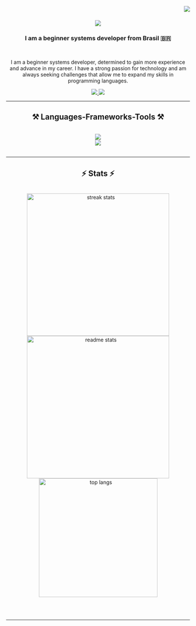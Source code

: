 <img align="right" src="https://visitor-badge.laobi.icu/badge?page_id=Otavio-CB.Otavio-CB" />

<h1 align="center">
    <img src="https://readme-typing-svg.herokuapp.com/?font=Righteous&size=35&center=true&vCenter=true&width=500&height=70&duration=4000&lines=Hi+There!+👋;+I'm+Otavio+Calderan!;" />
</h1>

<h3 align="center">I am a beginner systems developer from Brasil 🇧🇷</h3>

<br/>

<div align="center">
 
 I am a beginner systems developer, determined to gain more experience and advance in my career. I have a strong passion for technology and am always seeking challenges that allow me to expand my skills in programming languages.

 </div>
 
<div align="center"> 
  <a href="mailto:otaviocalderanadm@gmail.com">
    <img src="https://img.shields.io/badge/Gmail-333333?style=for-the-badge&logo=gmail&logoColor=red" />
  </a>
  <a href="www.linkedin.com/in/otavio-calderan" target="_blank">
    <img src="https://img.shields.io/badge/LinkedIn-0077B5?style=for-the-badge&logo=linkedin&logoColor=white" target="_blank" />
  </a>
</div>

 <hr/>
 
<h2 align="center">⚒️ Languages-Frameworks-Tools ⚒️</h2>
<br/>
<div align="center">
    <img src="https://skillicons.dev/icons?i=react,bootstrap,mui,html,css,vscode,github,figma,git,r" /><br>
    <img src="https://skillicons.dev/icons?i=nodejs,python,javascript,typescript,c,java,mysql,flask" /><br>
</div>

<br/>

<hr/>

<h2 align="center">⚡ Stats ⚡</h2>
<br>
<div align=center>
  <img width=390 src="https://streak-stats.demolab.com/?user=Otavio-CB&theme=react" alt="streak stats"/>
  <img width=390 src="https://github-readme-stats.vercel.app/api?username=Otavio-CB&count_private=true&show_icons=true&theme=react" alt="readme stats" />
  <br/>
  <img width=325 align="center" src="https://github-readme-stats.vercel.app/api/top-langs/?username=Otavio-CB&hide=html&langs_count=8&layout=compact&theme=react" alt="top langs" />
</div>

<br/><br/>

<hr/>
